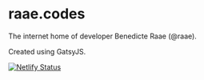 # raae.codes

The internet home of developer Benedicte Raae (@raae).

Created using GatsyJS.

[![Netlify Status](https://api.netlify.com/api/v1/badges/12bea86a-2c02-4836-944b-238f03b33a02/deploy-status)](https://app.netlify.com/sites/raaecodes/deploys)
